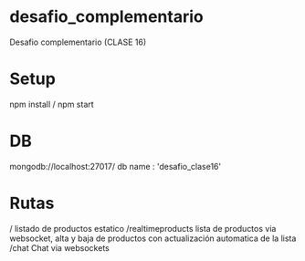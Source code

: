 # desafio_complementario
Desafio complementario (CLASE 16)

# Setup
npm install / 
npm start

# DB
mongodb://localhost:27017/
db name : 'desafio_clase16'

# Rutas 
/   listado de productos estatico
/realtimeproducts  lista de productos via websocket, alta y baja de productos con actualización automatica de la lista
/chat  Chat via websockets


